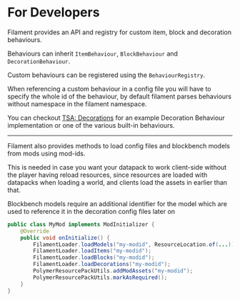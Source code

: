 # For Developers

Filament provides an API and registry for custom item, block and decoration behaviours.

Behaviours can inherit `ItemBehaviour`, `BlockBehaviour` and `DecorationBehaviour`.

Custom behaviours can be registered using the `BehaviourRegistry`.

When referencing a custom behaviour in a config file you will have to specify the whole id of the behaviour, by default filament parses behaviours without namespace in the filament namespace.

You can checkout [TSA: Decorations](https://github.com/tomalbrc/tsa-decorations/blob/main/src/main/java/de/tomalbrc/decorations/carpentry/CarpentryBehaviour.java) for an example Decoration Behaviour implementation or one of the various built-in behaviours. 

---

Filament also provides methods to load config files and blockbench models from mods using mod-ids.

This is needed in case you want your datapack to work client-side without the player having reload resources, since resources are loaded with datapacks when loading a world, and clients load the assets in earlier than that.

Blockbench models require an additional identifier for the model which are used to reference it in the decoration config files later on

```java
public class MyMod implements ModInitializer {
    @Override
    public void onInitialize() {
        FilamentLoader.loadModels("my-modid", ResourceLocation.of(...));
        FilamentLoader.loadItems("my-modid");
        FilamentLoader.loadBlocks("my-modid");
        FilamentLoader.loadDecorations("my-modid");
        PolymerResourcePackUtils.addModAssets("my-modid");
        PolymerResourcePackUtils.markAsRequired();
    }
}
```
